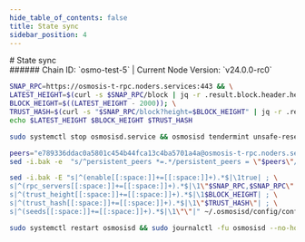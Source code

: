 ```yaml
---
hide_table_of_contents: false
title: State sync
sidebar_position: 4
---
```


<div class="h1-with-icon icon-osmosis">
# State sync
</div>
###### Chain ID: `osmo-test-5` | Current Node Version: `v24.0.0-rc0`

```bash
SNAP_RPC=https://osmosis-t-rpc.noders.services:443 && \
LATEST_HEIGHT=$(curl -s $SNAP_RPC/block | jq -r .result.block.header.height); \
BLOCK_HEIGHT=$((LATEST_HEIGHT - 2000)); \
TRUST_HASH=$(curl -s "$SNAP_RPC/block?height=$BLOCK_HEIGHT" | jq -r .result.block_id.hash) && \
echo $LATEST_HEIGHT $BLOCK_HEIGHT $TRUST_HASH
```
```bash
sudo systemctl stop osmosisd.service && osmosisd tendermint unsafe-reset-all --home ~/.osmosisd --keep-addr-book
```
```bash
peers="e789336ddac0a5801c454b44fca13c4ba5701a4a@osmosis-t-rpc.noders.services:10656"
sed -i.bak -e  "s/^persistent_peers *=.*/persistent_peers = \"$peers\"/" ~/.osmosisd/config/config.toml
```
```bash
sed -i.bak -E "s|^(enable[[:space:]]+=[[:space:]]+).*$|\1true| ; \
s|^(rpc_servers[[:space:]]+=[[:space:]]+).*$|\1\"$SNAP_RPC,$SNAP_RPC\"| ; \
s|^(trust_height[[:space:]]+=[[:space:]]+).*$|\1$BLOCK_HEIGHT| ; \
s|^(trust_hash[[:space:]]+=[[:space:]]+).*$|\1\"$TRUST_HASH\"| ; \
s|^(seeds[[:space:]]+=[[:space:]]+).*$|\1\"\"|" ~/.osmosisd/config/config.toml
```
```bash
sudo systemctl restart osmosisd && sudo journalctl -fu osmosisd --no-hostname -o cat
```
